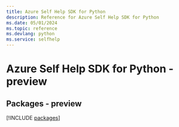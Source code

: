 ```yaml
---
title: Azure Self Help SDK for Python
description: Reference for Azure Self Help SDK for Python
ms.date: 05/01/2024
ms.topic: reference
ms.devlang: python
ms.service: selfhelp
---
```

# Azure Self Help SDK for Python - preview
## Packages - preview
[!INCLUDE [packages](self-help-index.md)]